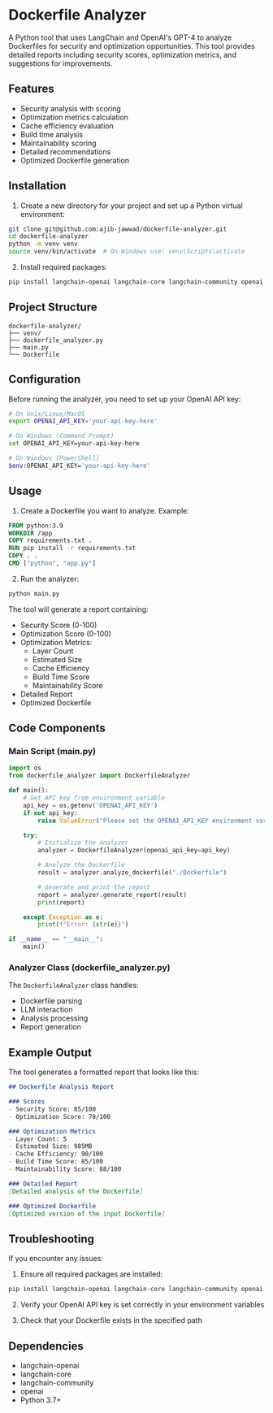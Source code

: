 # Dockerfile Analyzer

A Python tool that uses LangChain and OpenAI's GPT-4 to analyze Dockerfiles for security and optimization opportunities. This tool provides detailed reports including security scores, optimization metrics, and suggestions for improvements.

## Features

- Security analysis with scoring
- Optimization metrics calculation
- Cache efficiency evaluation
- Build time analysis
- Maintainability scoring
- Detailed recommendations
- Optimized Dockerfile generation

## Installation

1. Create a new directory for your project and set up a Python virtual environment:

```bash
git clone git@github.com:ajib-jawwad/dockerfile-analyzer.git
cd dockerfile-analyzer
python -m venv venv
source venv/bin/activate  # On Windows use: venv\Scripts\activate
```

2. Install required packages:

```bash
pip install langchain-openai langchain-core langchain-community openai
```

## Project Structure

```
dockerfile-analyzer/
├── venv/
├── dockerfile_analyzer.py
├── main.py
└── Dockerfile
```

## Configuration

Before running the analyzer, you need to set up your OpenAI API key:

```bash
# On Unix/Linux/MacOS
export OPENAI_API_KEY='your-api-key-here'

# On Windows (Command Prompt)
set OPENAI_API_KEY=your-api-key-here

# On Windows (PowerShell)
$env:OPENAI_API_KEY='your-api-key-here'
```

## Usage

1. Create a Dockerfile you want to analyze. Example:

```dockerfile
FROM python:3.9
WORKDIR /app
COPY requirements.txt .
RUN pip install -r requirements.txt
COPY . .
CMD ["python", "app.py"]
```

2. Run the analyzer:

```bash
python main.py
```

The tool will generate a report containing:
- Security Score (0-100)
- Optimization Score (0-100)
- Optimization Metrics:
  - Layer Count
  - Estimated Size
  - Cache Efficiency
  - Build Time Score
  - Maintainability Score
- Detailed Report
- Optimized Dockerfile

## Code Components

### Main Script (main.py)

```python
import os
from dockerfile_analyzer import DockerfileAnalyzer

def main():
    # Get API key from environment variable
    api_key = os.getenv('OPENAI_API_KEY')
    if not api_key:
        raise ValueError("Please set the OPENAI_API_KEY environment variable")

    try:
        # Initialize the analyzer
        analyzer = DockerfileAnalyzer(openai_api_key=api_key)

        # Analyze the Dockerfile
        result = analyzer.analyze_dockerfile("./Dockerfile")

        # Generate and print the report
        report = analyzer.generate_report(result)
        print(report)

    except Exception as e:
        print(f"Error: {str(e)}")

if __name__ == "__main__":
    main()
```

### Analyzer Class (dockerfile_analyzer.py)

The `DockerfileAnalyzer` class handles:
- Dockerfile parsing
- LLM interaction
- Analysis processing
- Report generation

## Example Output

The tool generates a formatted report that looks like this:

```markdown
## Dockerfile Analysis Report

### Scores
- Security Score: 85/100
- Optimization Score: 78/100

### Optimization Metrics
- Layer Count: 5
- Estimated Size: 985MB
- Cache Efficiency: 90/100
- Build Time Score: 85/100
- Maintainability Score: 88/100

### Detailed Report
[Detailed analysis of the Dockerfile]

### Optimized Dockerfile
[Optimized version of the input Dockerfile]
```

## Troubleshooting

If you encounter any issues:

1. Ensure all required packages are installed:
```bash
pip install langchain-openai langchain-core langchain-community openai
```

2. Verify your OpenAI API key is set correctly in your environment variables

3. Check that your Dockerfile exists in the specified path

## Dependencies

- langchain-openai
- langchain-core
- langchain-community
- openai
- Python 3.7+
